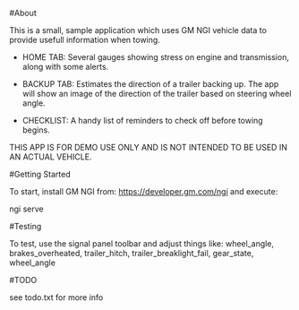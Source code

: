 #About

This is a small, sample application which uses GM NGI vehicle data to provide usefull information when towing.

* HOME TAB: Several gauges showing stress on engine and transmission, along with some alerts.

* BACKUP TAB: Estimates the direction of a trailer backing up. The app will show an image of the direction of the trailer based on steering wheel angle.

* CHECKLIST: A handy list of reminders to check off before towing begins.

THIS APP IS FOR DEMO USE ONLY AND IS NOT INTENDED TO BE USED IN AN ACTUAL VEHICLE.

#Getting Started

To start, install GM NGI from: https://developer.gm.com/ngi and execute:

ngi serve

#Testing

To test, use the signal panel toolbar and adjust things like: wheel_angle, brakes_overheated, trailer_hitch, trailer_breaklight_fail, gear_state, wheel_angle

#TODO

see todo.txt for more info